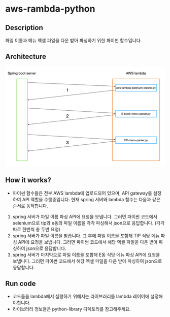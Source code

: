 # aws-rambda-python

## Description

파일 이름과 메뉴 엑셀 파일을 다운 받아 파싱하기 위한 파이썬 함수입니다.

## Architecture

<img src="/images/aws-rambda-python_architecture.png">

## How it works?

- 파이썬 함수들은 전부 AWS lambda에 업로드되어 있으며, API gateway를 설정하여 API 역할을 수행중입니다.
현재 spring 서버와 lambda 함수는 다음과 같은 순서로 동작합니다.
1. spring 서버가 파일 이름 파싱 API에 요청을 보냅니다. 그러면 파이썬 코드에서 selenium으로 tip와 e동의 파일 이름을 각각 파싱해서 json으로 응답합니다. (각각 따로 한번씩 총 두번 요청)
2. spring 서버가 파일 이름을 받습니다. 그 후에 파일 이름을 포함해 TIP 식당 메뉴 파싱 API에 요청을 보냅니다. 그러면 파이썬 코드에서 해당 엑셀 파일을 다운 받아 파싱하여 json으로 응답합니다.
3. spring 서버가 마지막으로 파일 이름을 포함해 E동 식당 메뉴 파싱 API에 요청을 보냅니다. 그러면 파이썬 코드에서 해당 엑셀 파일을 다운 받아 파싱하여 json으로 응답합니다.
## Run code

- 코드들을 lambda에서 실행하기 위해서는 라이브러리를 lambda 레이어에 설정해야합니다.
- 라이브러리 정보들은 python-library 디렉토리를 참고해주세요.
